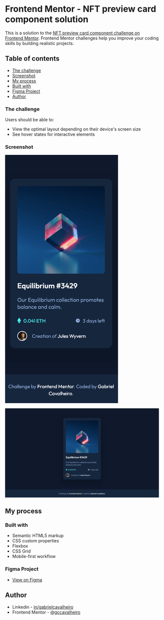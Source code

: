 # Frontend Mentor - NFT preview card component solution

This is a solution to the [NFT preview card component challenge on Frontend Mentor](https://www.frontendmentor.io/challenges/nft-preview-card-component-SbdUL_w0U). Frontend Mentor challenges help you improve your coding skills by building realistic projects. 

## Table of contents

  - [The challenge](#the-challenge)
  - [Screenshot](#screenshot)
  - [My process](#my-process)
  - [Built with](#built-with)
  - [Figma Project](#figma-project)
  - [Author](#author)

### The challenge

Users should be able to:

- View the optimal layout depending on their device's screen size
- See hover states for interactive elements

### Screenshot

![](./assets/images/screenshot/screenshot-02.png)

![](./assets/images/screenshot/screenshot-01.png)

## My process

### Built with

- Semantic HTML5 markup
- CSS custom properties
- Flexbox
- CSS Grid
- Mobile-first workflow

### Figma Project

- [View on Figma](https://www.figma.com/file/QwS8TDVUUgI7AICpbT1hEv/NFT-preview-card-component-challenge-hub?node-id=0%3A1)


## Author

- Linkedin - [in/gabrielcavalheiro](https://www.linkedin.com/in/gabrielcavalheiro/)
- Frontend Mentor - [@gccavalheiro](https://www.frontendmentor.io/profile/gccavalheiro)